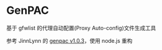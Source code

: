 # GenPAC

基于 gfwlist 的代理自动配置(Proxy Auto-config)文件生成工具

参考 JinnLynn 的 [genpac v1.0.3](https://github.com/JinnLynn/genpac/tree/v1.0.3)，使用 node.js 重构
